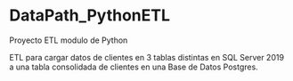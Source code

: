 # DataPath_PythonETL
Proyecto ETL modulo de Python

ETL para cargar datos de clientes en 3 tablas distintas en SQL Server 2019 a una tabla consolidada de clientes en una Base de Datos Postgres.
